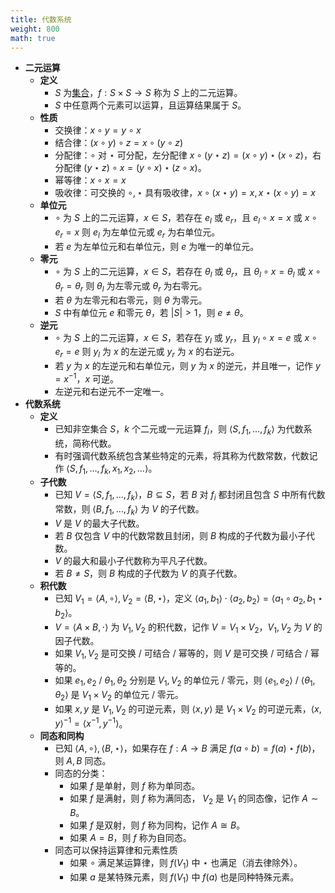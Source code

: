 ```yaml
---
title: 代数系统
weight: 800
math: true
---
```


- **二元运算** <span id="krwh8o"></span>
    - **定义**
        - $S$ 为[集合](/notes/docs/mathematics/discrete-mathematics/set)，$f:S\times S \to S$ 称为 $S$ 上的二元运算。
        - $S$ 中任意两个元素可以运算，且运算结果属于 $S$。
    - **性质**
        - 交换律：$x\circ y=y\circ x$
        - 结合律：$(x\circ y)\circ z=x\circ (y\circ z)$
        - 分配律：$\circ$ 对 $\star$ 可分配，左分配律 $x\circ(y\star z) = (x\circ y) \star (x\circ z)$，右分配律 $(y\star z)\circ x=(y\circ x)\star(z\circ x)$。
        - 幂等律：$x\circ x=x$
        - 吸收律：可交换的 $\circ,\star$ 具有吸收律，$x \circ (x \star y) = x,x \star (x \circ y)=x$
    - **单位元**
        - $\circ$ 为 $S$ 上的二元运算，$x\in S$，若存在 $e_l$ 或 $e_r$，且 $e_l\circ x=x$ 或 $x\circ e_r=x$ 则 $e_l$ 为左单位元或 $e_r$ 为右单位元。
        - 若 $e$ 为左单位元和右单位元，则 $e$ 为唯一的单位元。
    - **零元**
        - $\circ$ 为 $S$ 上的二元运算，$x\in S$，若存在 $\theta_l$ 或 $\theta_r$，且 $\theta_l\circ x=\theta_l$ 或 $x\circ \theta_r=\theta_r$ 则 $\theta_l$ 为左零元或 $\theta_r$ 为右零元。
        - 若 $\theta$ 为左零元和右零元，则 $\theta$ 为零元。
        - $S$ 中有单位元 $e$ 和零元  $\theta$，若 $|S|>1$，则 $e \ne \theta$。
    - **逆元**
        - $\circ$ 为 $S$ 上的二元运算，$x\in S$，若存在 $y_l$ 或 $y_r$，且 $y_l\circ x=e$ 或 $x\circ e_r=e$ 则 $y_l$ 为 $x$ 的左逆元或 $y_r$ 为 $x$ 的右逆元。
        - 若 $y$ 为 $x$ 的左逆元和右单位元，则 $y$ 为 $x$ 的逆元，并且唯一，记作 $y=x^{-1}$，$x$ 可逆。
        - 左逆元和右逆元不一定唯一。
- **代数系统**
    - **定义**
        - 已知非空集合 $S$，$k$ 个二元或一元运算 $f_i$，则 $\langle S,f_1,\dots,f_k \rangle$ 为代数系统，简称代数。
        - 有时强调代数系统包含某些特定的元素，将其称为代数常数，代数记作 $\langle S,f_1,\dots,f_k,x_1,x_2,\dots \rangle$。
    - **子代数**
        - 已知 $V=\langle S,f_1,\dots,f_k \rangle$，$B \subseteq S$，若 $B$ 对 $f_i$ 都封闭且包含 $S$ 中所有代数常数，则 $\langle  B,f_1,\dots,f_k  \rangle$ 为 $V$ 的子代数。
        - $V$ 是 $V$ 的最大子代数。
        - 若 $B$ 仅包含 $V$ 中的代数常数且封闭，则 $B$ 构成的子代数为最小子代数。
        - $V$ 的最大和最小子代数称为平凡子代数。
        - 若 $B\ne S$，则 $B$ 构成的子代数为 $V$ 的真子代数。
    - **积代数**
        - 已知 $V_1=\langle A,\circ \rangle,V_2=\langle  B,\star \rangle$，定义 $\langle a_1,b_1\rangle \cdot \langle a_2,b_2\rangle = \langle a_1 \circ a_2, b_1 \star b_2 \rangle$。
        - $V=\langle A\times B,\cdot \rangle$ 为 $V_1,V_2$ 的积代数，记作 $V=V_1\times V_2$，$V_1,V_2$ 为 $V$ 的因子代数。
        - 如果 $V_1,V_2$ 是可交换 / 可结合 / 幂等的，则 $V$ 是可交换 / 可结合 / 幂等的。
        - 如果 $e_1,e_2$ / $\theta_1,\theta_2$ 分别是 $V_1,V_2$ 的单位元 / 零元，则 $\langle e_1,e_2 \rangle$ / $\langle \theta_1,\theta_2 \rangle$ 是 $V_1\times V_2$ 的单位元 / 零元。
        - 如果 $x,y$ 是 $V_1,V_2$ 的可逆元素，则 $\langle x,y\rangle$ 是 $V_1\times V_2$ 的可逆元素，$\langle x,y\rangle^{-1}=\langle x^{-1},y^{-1}\rangle$。
    - **同态和同构**
        - 已知 $\langle A,\circ \rangle,\langle B,\star \rangle$，如果存在 $f:A\to B$ 满足 $f(a \circ b) = f(a) \star f(b)$，则 $A,B$ 同态。
        - 同态的分类：
            - 如果 $f$ 是单射，则 $f$ 称为单同态。
            - 如果 $f$ 是满射，则 $f$ 称为满同态， $V_2$ 是 $V_1$ 的同态像，记作 $A\sim B$。
            - 如果 $f$ 是双射，则 $f$ 称为同构，记作 $A \cong B$。
            - 如果 $A=B$，则 $f$ 称为自同态。
        - 同态可以保持运算律和元素性质
            - 如果 $\circ$ 满足某运算律，则 $f(V_1)$ 中 $\star$ 也满足（消去律除外）。
            - 如果 $a$ 是某特殊元素，则 $f(V_1)$ 中 $f(a)$ 也是同种特殊元素。
